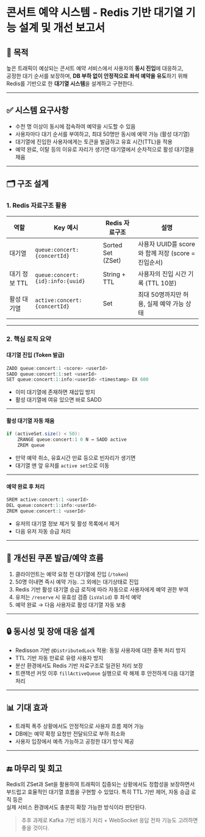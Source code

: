 # 콘서트 예약 시스템 - Redis 기반 대기열 기능 설계 및 개선 보고서

## 🧭 목적

높은 트래픽이 예상되는 콘서트 예약 서비스에서 사용자의 **동시 진입**에 대응하고,  
공정한 대기 순서를 보장하며, **DB 부하 없이 안정적으로 좌석 예약을 유도**하기 위해  
Redis를 기반으로 한 **대기열 시스템**을 설계하고 구현한다.

---

## ✅ 시스템 요구사항

- 수천 명 이상이 동시에 접속하여 예약을 시도할 수 있음
- 사용자마다 대기 순서를 부여하고, 최대 50명만 동시에 예약 가능 (활성 대기열)
- 대기열에 진입한 사용자에게는 토큰을 발급하고 유효 시간(TTL)을 적용
- 예약 완료, 이탈 등의 이유로 자리가 생기면 대기열에서 순차적으로 활성 대기열을 채움

---

## 🗂 구조 설계

### 1. Redis 자료구조 활용

| 역할          | Key 예시                        | Redis 자료구조   | 설명 |
|---------------|----------------------------------|------------------|------|
| 대기열         | `queue:concert:{concertId}`      | Sorted Set (ZSet) | 사용자 UUID를 score와 함께 저장 (score = 진입순서) |
| 대기 정보 TTL | `queue:concert:{id}:info:{uuid}` | String + TTL     | 사용자의 진입 시간 기록 (TTL 10분) |
| 활성 대기열   | `active:concert:{concertId}`     | Set              | 최대 50명까지만 허용, 실제 예약 가능 상태 |

---

### 2. 핵심 로직 요약

#### 대기열 진입 (Token 발급)

```java
ZADD queue:concert:1 <score> <userId>
SADD queue:concert:1:set <userId>
SET queue:concert:1:info:<userId> <timestamp> EX 600
```

- 이미 대기열에 존재하면 재삽입 방지
- 활성 대기열에 여유 있으면 바로 SADD

---

#### 활성 대기열 자동 채움

```java
if (activeSet.size() < 50):
    ZRANGE queue:concert:1 0 N → SADD active
    ZREM queue
```

- 만약 예약 취소, 유효시간 만료 등으로 빈자리가 생기면
- 대기열 맨 앞 유저를 `active set`으로 이동

---

#### 예약 완료 후 처리

```java
SREM active:concert:1 <userId>
DEL queue:concert:1:info:<userId>
ZREM queue:concert:1 <userId>
```

- 유저의 대기열 정보 제거 및 활성 목록에서 제거
- 다음 유저 자동 승급 처리

---

## 🎯 개선된 쿠폰 발급/예약 흐름

1. 클라이언트는 예약 요청 전 대기열에 진입 (`/token`)
2. 50명 이내면 즉시 예약 가능. 그 외에는 대기상태로 진입
3. Redis 기반 활성 대기열 승급 로직에 따라 자동으로 사용자에게 예약 권한 부여
4. 유저는 `/reserve` 시 유효성 검증 (`isValid`) 후 좌석 예약
5. 예약 완료 → 다음 사용자로 활성 대기열 자동 보충

---

## 🔒 동시성 및 장애 대응 설계

- Redisson 기반 `@DistributedLock` 적용: 동일 사용자에 대한 중복 처리 방지
- TTL 기반 자동 만료로 유령 사용자 방지
- 분산 환경에서도 Redis 기반 자료구조로 일관된 처리 보장
- 트랜잭션 커밋 이후 `fillActiveQueue` 실행으로 락 해제 후 안전하게 다음 대기열 처리

---

## 📊 기대 효과

- 트래픽 폭주 상황에서도 안정적으로 사용자 흐름 제어 가능
- DB에는 예약 확정 요청만 전달되므로 부하 최소화
- 사용자 입장에서 예측 가능하고 공정한 대기 방식 제공

---

## 🔚 마무리 및 회고

Redis의 ZSet과 Set을 활용하여 트래픽이 집중되는 상황에서도 정합성을 보장하면서  
부드럽고 효율적인 대기열 흐름을 구현할 수 있었다. 특히 TTL 기반 제어, 자동 승급 로직 등은  
실제 서비스 환경에서도 충분히 확장 가능한 방식이라 판단된다.

> 추후 과제로 Kafka 기반 비동기 처리 + WebSocket 응답 전파 기능도 고려하면 좋을 것이다.

